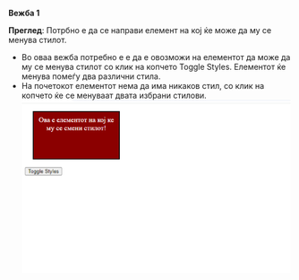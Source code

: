 **Вежба 1**

**Преглед**: Потрбно е да се направи елемент на кој ќе може да му се менува стилот.
 - Во оваа вежба потребно е  е да е овозможи на елементот да може да му се менува стилот со клик на копчето Toggle Styles. Елементот ќе менува  помеѓу два различни стила.  
-  На почетокот елементот нема да има никаков стил, со клик на копчето ќе се менуваат двата избрани стилови.
  ![](pictures/1_2.png) 
